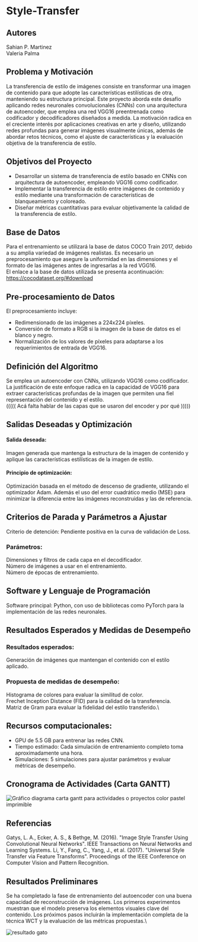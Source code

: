 # Style-Transfer

## Autores
Sahian P. Martinez \
Valeria Palma

## Problema y Motivación
La transferencia de estilo de imágenes consiste en transformar una imagen de contenido para que adopte las características estilísticas de otra, manteniendo su estructura principal. Este proyecto aborda este desafío aplicando redes neuronales convolucionales (CNNs) con una arquitectura de autoencoder, que emplea una red VGG16 preentrenada como codificador y decodificadores diseñados a medida. La motivación radica en el creciente interés por aplicaciones creativas en arte y diseño, utilizando redes profundas para generar imágenes visualmente únicas, además de abordar retos técnicos, como el ajuste de características y la evaluación objetiva de la transferencia de estilo.

## Objetivos del Proyecto
- Desarrollar un sistema de transferencia de estilo basado en CNNs con arquitectura de autoencoder, empleando VGG16 como codificador.
- Implementar la transferencia de estilo entre imágenes de contenido y estilo mediante una transformación de características de blanqueamiento y coloreado.
- Diseñar métricas cuantitativas para evaluar objetivamente la calidad de la transferencia de estilo.
  
## Base de Datos
Para el entrenamiento se utilizará la base de datos COCO Train 2017, debido a su amplia variedad de imágenes realistas. Es necesario un preprocesamiento que asegure la uniformidad en las dimensiones y el formato de las imágenes antes de ingresarlas a la red VGG16.\
El enlace a la base de datos utilizada se presenta acontinuación: https://cocodataset.org/#download

## Pre-procesamiento de Datos
El preprocesamiento incluye:

- Redimensionado de las imágenes a 224x224 píxeles.
- Conversión de formato a RGB si la imagen de la base de datos es el blanco y negro.
- Normalización de los valores de píxeles para adaptarse a los requerimientos de entrada de VGG16.

## Definición del Algoritmo
Se emplea un autoencoder con CNNs, utilizando VGG16 como codificador. La justificación de este enfoque radica en la capacidad de VGG16 para extraer características profundas de la imagen que permiten una fiel representación del contenido y el estilo. \
((((( Acá falta hablar de las capas que se usaron del encoder y por qué )))))


## Salidas Deseadas y Optimización
#### Salida deseada: 
Imagen generada que mantenga la estructura de la imagen de contenido y aplique las características estilísticas de la imagen de estilo.
#### Principio de optimización: 
Optimización basada en el método de descenso de gradiente, utilizando el optimizador Adam. Además el uso del error cuadrático medio (MSE) para minimizar la diferencia entre las imágenes reconstruidas y las de referencia.

## Criterios de Parada y Parámetros a Ajustar
Criterio de detención: Pendiente positiva en la curva de validación de Loss.
### Parámetros:
Dimensiones y filtros de cada capa en el decodificador.\
Número de imágenes a usar en el entrenamiento.\
Número de épocas de entrenamiento.

## Software y Lenguaje de Programación
Software principal: Python, con uso de bibliotecas como PyTorch para la implementación de las redes neuronales.

## Resultados Esperados y Medidas de Desempeño
### Resultados esperados: 
Generación de imágenes que mantengan el contenido con el estilo aplicado.
### Propuesta de medidas de desempeño:
Histograma de colores para evaluar la similitud de color.\
Frechet Inception Distance (FID) para la calidad de la transferencia.\
Matriz de Gram para evaluar la fidelidad del estilo transferido.\

## Recursos computacionales:
- GPU de 5.5 GB para entrenar las redes CNN.
- Tiempo estimado: Cada simulación de entrenamiento completo toma aproximadamente una hora.
- Simulaciones: 5 simulaciones para ajustar parámetros y evaluar métricas de desempeño.

## Cronograma de Actividades (Carta GANTT)
![Gráfico diagrama  carta gantt para actividades o proyectos color pastel imprimible](https://github.com/user-attachments/assets/6d33059c-05a5-4752-a98f-b0c271fad2fd)


## Referencias
Gatys, L. A., Ecker, A. S., & Bethge, M. (2016). "Image Style Transfer Using Convolutional Neural Networks". IEEE Transactions on Neural Networks and Learning Systems.
Li, Y., Fang, C., Yang, J., et al. (2017). "Universal Style Transfer via Feature Transforms". Proceedings of the IEEE Conference on Computer Vision and Pattern Recognition.

## Resultados Preliminares
Se ha completado la fase de entrenamiento del autoencoder con una buena capacidad de reconstrucción de imágenes. Los primeros experimentos muestran que el modelo preserva los elementos visuales clave del contenido. Los próximos pasos incluirán la implementación completa de la técnica WCT y la evaluación de las métricas propuestas.\

![resultado gato](https://github.com/user-attachments/assets/f9f15b99-1b8c-4287-98d5-d98f50849bff)

